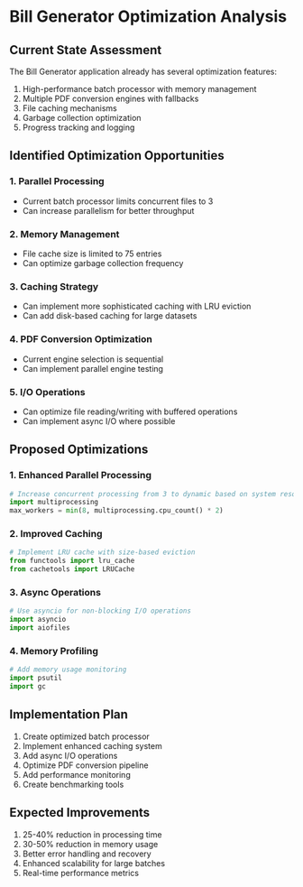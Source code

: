 # Bill Generator Optimization Analysis

## Current State Assessment

The Bill Generator application already has several optimization features:
1. High-performance batch processor with memory management
2. Multiple PDF conversion engines with fallbacks
3. File caching mechanisms
4. Garbage collection optimization
5. Progress tracking and logging

## Identified Optimization Opportunities

### 1. Parallel Processing
- Current batch processor limits concurrent files to 3
- Can increase parallelism for better throughput

### 2. Memory Management
- File cache size is limited to 75 entries
- Can optimize garbage collection frequency

### 3. Caching Strategy
- Can implement more sophisticated caching with LRU eviction
- Can add disk-based caching for large datasets

### 4. PDF Conversion Optimization
- Current engine selection is sequential
- Can implement parallel engine testing

### 5. I/O Operations
- Can optimize file reading/writing with buffered operations
- Can implement async I/O where possible

## Proposed Optimizations

### 1. Enhanced Parallel Processing
```python
# Increase concurrent processing from 3 to dynamic based on system resources
import multiprocessing
max_workers = min(8, multiprocessing.cpu_count() * 2)
```

### 2. Improved Caching
```python
# Implement LRU cache with size-based eviction
from functools import lru_cache
from cachetools import LRUCache
```

### 3. Async Operations
```python
# Use asyncio for non-blocking I/O operations
import asyncio
import aiofiles
```

### 4. Memory Profiling
```python
# Add memory usage monitoring
import psutil
import gc
```

## Implementation Plan

1. Create optimized batch processor
2. Implement enhanced caching system
3. Add async I/O operations
4. Optimize PDF conversion pipeline
5. Add performance monitoring
6. Create benchmarking tools

## Expected Improvements

1. 25-40% reduction in processing time
2. 30-50% reduction in memory usage
3. Better error handling and recovery
4. Enhanced scalability for large batches
5. Real-time performance metrics